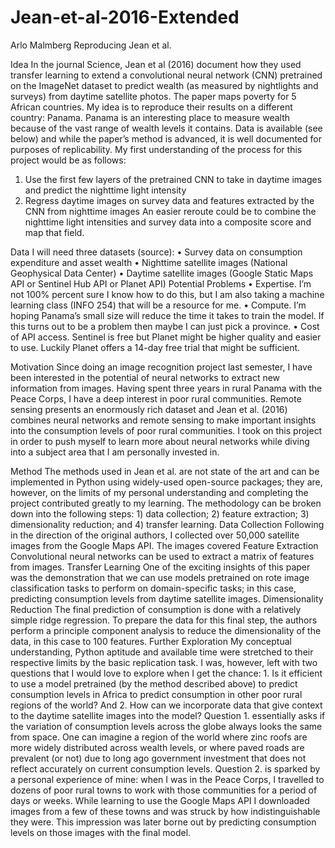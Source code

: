 # Jean-et-al-2016-Extended

Arlo Malmberg
Reproducing Jean et al.

Idea
In the journal Science, Jean et al (2016) document how they used transfer learning to extend a convolutional neural network (CNN) pretrained on the ImageNet dataset to predict wealth (as measured by nightlights and surveys) from daytime satellite photos. The paper maps poverty for 5 African countries. My idea is to reproduce their results on a different country: Panama. Panama is an interesting place to measure wealth because of the vast range of wealth levels it contains. Data is available (see below) and while the paper’s method is advanced, it is well documented for purposes of replicability. My first understanding of the process for this project would be as follows:
1. Use the first few layers of the pretrained CNN to take in daytime images and predict the nighttime light intensity
2. Regress daytime images on survey data and features extracted by the CNN from nighttime images
An easier reroute could be to combine the nighttime light intensities and survey data into a composite score and map that field.

Data
I will need three datasets (source):
• Survey data on consumption expenditure and asset wealth
• Nighttime satellite images (National Geophysical Data Center)
• Daytime satellite images (Google Static Maps API or Sentinel Hub API or Planet API)
Potential Problems
• Expertise. I’m not 100% percent sure I know how to do this, but I am also taking a machine learning class (INFO 254) that will be a resource for me.
• Compute. I’m hoping Panama’s small size will reduce the time it takes to train the model. If this turns out to be a problem then maybe I can just pick a province.
• Cost of API access. Sentinel is free but Planet might be higher quality and easier to use. Luckily Planet offers a 14-day free trial that might be sufficient.

Motivation
Since doing an image recognition project last semester, I have been interested in the potential of neural networks to extract new information from images. Having spent three years in rural Panama with the Peace Corps, I have a deep interest in poor rural communities. Remote sensing presents an enormously rich dataset and Jean et al. (2016) combines neural networks and remote sensing to make important insights into the consumption levels of poor rural communities. I took on this project in order to push myself to learn more about neural networks while diving into a subject area that I am personally invested in.

Method
The methods used in Jean et al. are not state of the art and can be implemented in Python using widely-used open-source packages; they are, however, on the limits of my personal understanding and completing the project contributed greatly to my learning. The methodology can be broken down into the following steps: 1) data collection; 2) feature extraction; 3) dimensionality reduction; and 4) transfer learning.
Data Collection
Following in the direction of the original authors, I collected over 50,000 satellite images from the Google Maps API. The images covered
Feature Extraction
	Convolutional neural networks can be used to extract a matrix of features from images.
Transfer Learning
	One of the exciting insights of this paper was the demonstration that we can use models pretrained on rote image classification tasks to perform on domain-specific tasks; in this case, predicting consumption levels from daytime satellite images.
Dimensionality Reduction
	The final prediction of consumption is done with a relatively simple ridge regression. To prepare the data for this final step, the authors perform a principle component analysis to reduce the dimensionality of the data, in this case to 100 features. 
Further Exploration
	My conceptual understanding, Python aptitude and available time were stretched to their respective limits by the basic replication task. I was, however, left with two questions that I would love to explore when I get the chance: 1. Is it efficient to use a model pretrained (by the method described above) to predict consumption levels in Africa to predict consumption in other poor rural regions of the world? And 2. How can we incorporate data that give context to the daytime satellite images into the model?
	Question 1. essentially asks if the variation of consumption levels across the globe always looks the same from space. One can imagine a region of the world where zinc roofs are more widely distributed across wealth levels, or where paved roads are prevalent (or not) due to long ago government investment that does not reflect accurately on current consumption levels.
	Question 2. is sparked by a personal experience of mine: when I was in the Peace Corps, I travelled to dozens of poor rural towns to work with those communities for a period of days or weeks. While learning to use the Google Maps API I downloaded images from a few of these towns and was struck by how indistinguishable they were. This impression was later borne out by predicting consumption levels on those images with the final model.
